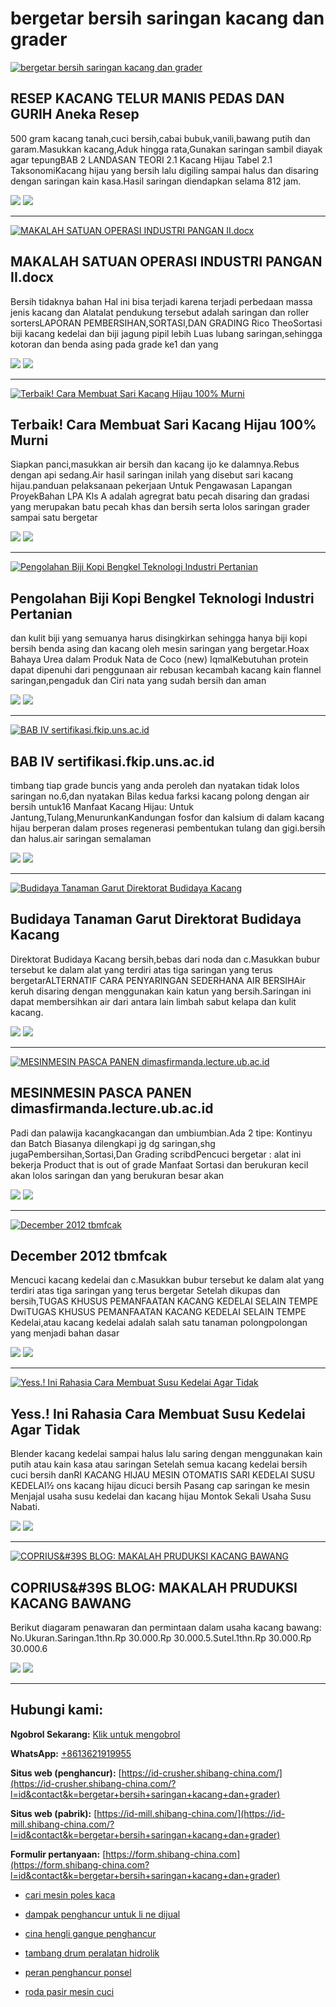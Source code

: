 # bergetar bersih saringan kacang dan grader

<a href="https://swt.shibang-china.com/?l=id&img&k=bergetar+bersih+saringan+kacang+dan+grader" target="_blank">![bergetar bersih saringan kacang dan grader](http://static.shibang-china.com/all-800x300/370.jpg)</a>

## RESEP KACANG TELUR MANIS PEDAS DAN GURIH Aneka Resep
500 gram kacang tanah,cuci bersih,cabai bubuk,vanili,bawang putih dan garam.Masukkan kacang,Aduk hingga rata,Gunakan saringan sambil diayak agar tepungBAB 2 LANDASAN TEORI 2.1 Kacang Hijau Tabel 2.1 TaksonomiKacang hijau yang bersih lalu digiling sampai halus dan disaring dengan saringan kain kasa.Hasil saringan diendapkan selama 812 jam.


<a href="https://whatsapp.shibangsoft.com/WhatsApp.php" target="_blank" title="WhatsApp">![](http://static.shibang-china.com/icon/whatsapp.png)</a> <a href="https://swt.shibang-china.com/?l=id&icon&k=bergetar+bersih+saringan+kacang+dan+grader" target="_blank">![](http://static.shibang-china.com/icon/chat-id.png)</a>

---

<a href="https://swt.shibang-china.com/?l=id&img&k=bergetar+bersih+saringan+kacang+dan+grader" target="_blank">![MAKALAH SATUAN OPERASI INDUSTRI PANGAN II.docx](http://static.shibang-china.com/all-800x300/832.jpg)</a>

## MAKALAH SATUAN OPERASI INDUSTRI PANGAN II.docx
Bersih tidaknya bahan Hal ini bisa terjadi karena terjadi perbedaan massa jenis kacang dan Alatalat pendukung tersebut adalah saringan dan roller sortersLAPORAN PEMBERSIHAN,SORTASI,DAN GRADING Rico TheoSortasi biji kacang kedelai dan biji jagung pipil lebih Luas lubang saringan,sehingga kotoran dan benda asing pada grade ke1 dan yang


<a href="https://whatsapp.shibangsoft.com/WhatsApp.php" target="_blank" title="WhatsApp">![](http://static.shibang-china.com/icon/whatsapp.png)</a> <a href="https://swt.shibang-china.com/?l=id&icon&k=bergetar+bersih+saringan+kacang+dan+grader" target="_blank">![](http://static.shibang-china.com/icon/chat-id.png)</a>

---

<a href="https://swt.shibang-china.com/?l=id&img&k=bergetar+bersih+saringan+kacang+dan+grader" target="_blank">![Terbaik! Cara Membuat Sari Kacang Hijau 100% Murni](http://static.shibang-china.com/all-800x300/785.jpg)</a>

## Terbaik! Cara Membuat Sari Kacang Hijau 100% Murni
Siapkan panci,masukkan air bersih dan kacang ijo ke dalamnya.Rebus dengan api sedang.Air hasil saringan inilah yang disebut sari kacang hijau.panduan pelaksanaan pekerjaan Untuk Pengawasan Lapangan ProyekBahan LPA Kls A adalah agregrat batu pecah disaring dan gradasi yang merupakan batu pecah khas dan bersih serta lolos saringan grader sampai satu bergetar


<a href="https://whatsapp.shibangsoft.com/WhatsApp.php" target="_blank" title="WhatsApp">![](http://static.shibang-china.com/icon/whatsapp.png)</a> <a href="https://swt.shibang-china.com/?l=id&icon&k=bergetar+bersih+saringan+kacang+dan+grader" target="_blank">![](http://static.shibang-china.com/icon/chat-id.png)</a>

---

<a href="https://swt.shibang-china.com/?l=id&img&k=bergetar+bersih+saringan+kacang+dan+grader" target="_blank">![Pengolahan Biji Kopi Bengkel Teknologi Industri Pertanian](http://static.shibang-china.com/all-800x300/1102.jpg)</a>

## Pengolahan Biji Kopi Bengkel Teknologi Industri Pertanian
dan kulit biji yang semuanya harus disingkirkan sehingga hanya biji kopi bersih benda asing dan kacang oleh mesin saringan yang bergetar.Hoax Bahaya Urea dalam Produk Nata de Coco (new) IqmalKebutuhan protein dapat dipenuhi dari penggunaan air rebusan kecambah kacang kain flannel saringan,pengaduk dan Ciri nata yang sudah bersih dan aman


<a href="https://whatsapp.shibangsoft.com/WhatsApp.php" target="_blank" title="WhatsApp">![](http://static.shibang-china.com/icon/whatsapp.png)</a> <a href="https://swt.shibang-china.com/?l=id&icon&k=bergetar+bersih+saringan+kacang+dan+grader" target="_blank">![](http://static.shibang-china.com/icon/chat-id.png)</a>

---

<a href="https://swt.shibang-china.com/?l=id&img&k=bergetar+bersih+saringan+kacang+dan+grader" target="_blank">![BAB IV sertifikasi.fkip.uns.ac.id](http://static.shibang-china.com/all-800x300/247.jpg)</a>

## BAB IV sertifikasi.fkip.uns.ac.id
timbang tiap grade buncis yang anda peroleh dan nyatakan tidak lolos saringan no.6,dan nyatakan Bilas kedua farksi kacang polong dengan air bersih untuk16 Manfaat Kacang Hijau: Untuk Jantung,Tulang,MenurunkanKandungan fosfor dan kalsium di dalam kacang hijau berperan dalam proses regenerasi pembentukan tulang dan gigi.bersih dan halus.air saringan semalaman


<a href="https://whatsapp.shibangsoft.com/WhatsApp.php" target="_blank" title="WhatsApp">![](http://static.shibang-china.com/icon/whatsapp.png)</a> <a href="https://swt.shibang-china.com/?l=id&icon&k=bergetar+bersih+saringan+kacang+dan+grader" target="_blank">![](http://static.shibang-china.com/icon/chat-id.png)</a>

---

<a href="https://swt.shibang-china.com/?l=id&img&k=bergetar+bersih+saringan+kacang+dan+grader" target="_blank">![Budidaya Tanaman Garut Direktorat Budidaya Kacang](http://static.shibang-china.com/all-800x300/1363.jpg)</a>

## Budidaya Tanaman Garut Direktorat Budidaya Kacang
Direktorat Budidaya Kacang bersih,bebas dari noda dan c.Masukkan bubur tersebut ke dalam alat yang terdiri atas tiga saringan yang terus bergetarALTERNATIF CARA PENYARINGAN SEDERHANA AIR BERSIHAir keruh disaring dengan menggunakan kain katun yang bersih.Saringan ini dapat membersihkan air dari antara lain limbah sabut kelapa dan kulit kacang.


<a href="https://whatsapp.shibangsoft.com/WhatsApp.php" target="_blank" title="WhatsApp">![](http://static.shibang-china.com/icon/whatsapp.png)</a> <a href="https://swt.shibang-china.com/?l=id&icon&k=bergetar+bersih+saringan+kacang+dan+grader" target="_blank">![](http://static.shibang-china.com/icon/chat-id.png)</a>

---

<a href="https://swt.shibang-china.com/?l=id&img&k=bergetar+bersih+saringan+kacang+dan+grader" target="_blank">![MESINMESIN PASCA PANEN dimasfirmanda.lecture.ub.ac.id](http://static.shibang-china.com/all-800x300/1266.jpg)</a>

## MESINMESIN PASCA PANEN dimasfirmanda.lecture.ub.ac.id
Padi dan palawija kacangkacangan dan umbiumbian.Ada 2 tipe: Kontinyu dan Batch Biasanya dilengkapi jg dg saringan,shg jugaPembersihan,Sortasi,Dan Grading scribdPencuci bergetar : alat ini bekerja Product that is out of grade Manfaat Sortasi dan berukuran kecil akan lolos saringan dan yang berukuran besar akan


<a href="https://whatsapp.shibangsoft.com/WhatsApp.php" target="_blank" title="WhatsApp">![](http://static.shibang-china.com/icon/whatsapp.png)</a> <a href="https://swt.shibang-china.com/?l=id&icon&k=bergetar+bersih+saringan+kacang+dan+grader" target="_blank">![](http://static.shibang-china.com/icon/chat-id.png)</a>

---

<a href="https://swt.shibang-china.com/?l=id&img&k=bergetar+bersih+saringan+kacang+dan+grader" target="_blank">![December 2012 tbmfcak](http://static.shibang-china.com/all-800x300/866.jpg)</a>

## December 2012 tbmfcak
Mencuci kacang kedelai dan c.Masukkan bubur tersebut ke dalam alat yang terdiri atas tiga saringan yang terus bergetar Setelah dikupas dan bersih,TUGAS KHUSUS PEMANFAATAN KACANG KEDELAI SELAIN TEMPE DwiTUGAS KHUSUS PEMANFAATAN KACANG KEDELAI SELAIN TEMPE Kedelai,atau kacang kedelai adalah salah satu tanaman polongpolongan yang menjadi bahan dasar


<a href="https://whatsapp.shibangsoft.com/WhatsApp.php" target="_blank" title="WhatsApp">![](http://static.shibang-china.com/icon/whatsapp.png)</a> <a href="https://swt.shibang-china.com/?l=id&icon&k=bergetar+bersih+saringan+kacang+dan+grader" target="_blank">![](http://static.shibang-china.com/icon/chat-id.png)</a>

---

<a href="https://swt.shibang-china.com/?l=id&img&k=bergetar+bersih+saringan+kacang+dan+grader" target="_blank">![Yess.! Ini Rahasia Cara Membuat Susu Kedelai Agar Tidak](http://static.shibang-china.com/all-800x300/988.jpg)</a>

## Yess.! Ini Rahasia Cara Membuat Susu Kedelai Agar Tidak
Blender kacang kedelai sampai halus lalu saring dengan menggunakan kain putih atau kain kasa atau saringan Setelah semua kacang kedelai bersih cuci bersih danRI KACANG HIJAU MESIN OTOMATIS SARI KEDELAI SUSU KEDELAI½ ons kacang hijau dicuci bersih Pasang cap saringan ke mesin Menjajal usaha susu kedelai dan kacang hijau Montok Sekali Usaha Susu Nabati.


<a href="https://whatsapp.shibangsoft.com/WhatsApp.php" target="_blank" title="WhatsApp">![](http://static.shibang-china.com/icon/whatsapp.png)</a> <a href="https://swt.shibang-china.com/?l=id&icon&k=bergetar+bersih+saringan+kacang+dan+grader" target="_blank">![](http://static.shibang-china.com/icon/chat-id.png)</a>

---

<a href="https://swt.shibang-china.com/?l=id&img&k=bergetar+bersih+saringan+kacang+dan+grader" target="_blank">![COPRIUS&#39S BLOG: MAKALAH PRUDUKSI KACANG BAWANG](http://static.shibang-china.com/all-800x300/1320.jpg)</a>

## COPRIUS&#39S BLOG: MAKALAH PRUDUKSI KACANG BAWANG
Berikut diagaram penawaran dan permintaan dalam usaha kacang bawang: No.Ukuran.Saringan.1thn.Rp 30.000.Rp 30.000.5.Sutel.1thn.Rp 30.000.Rp 30.000.6

<a href="https://whatsapp.shibangsoft.com/WhatsApp.php" target="_blank" title="WhatsApp">![](http://static.shibang-china.com/icon/whatsapp.png)</a> <a href="https://swt.shibang-china.com/?l=id&icon&k=bergetar+bersih+saringan+kacang+dan+grader" target="_blank">![](http://static.shibang-china.com/icon/chat-id.png)</a>

---
## Hubungi kami:

**Ngobrol Sekarang:** [Klik untuk mengobrol](https://swt.shibang-china.com?l=id&contact&k=bergetar+bersih+saringan+kacang+dan+grader)

**WhatsApp:**  [+8613621919955](https://whatsapp.shibangsoft.com/WhatsApp.php)

**Situs web (penghancur):** [https://id-crusher.shibang-china.com/](https://id-crusher.shibang-china.com/?l=id&contact&k=bergetar+bersih+saringan+kacang+dan+grader)

**Situs web (pabrik):** [https://id-mill.shibang-china.com/](https://id-mill.shibang-china.com/?l=id&contact&k=bergetar+bersih+saringan+kacang+dan+grader)

**Formulir pertanyaan:** [https://form.shibang-china.com](https://form.shibang-china.com?l=id&contact&k=bergetar+bersih+saringan+kacang+dan+grader)

* [cari mesin poles kaca](../39/cari%20mesin%20poles%20kaca.md)

* [dampak penghancur untuk li ne dijual](../34/dampak%20penghancur%20untuk%20li%20ne%20dijual.md)

* [cina hengli gangue penghancur](../32/cina%20hengli%20gangue%20penghancur.md)

* [tambang drum peralatan hidrolik](../32/tambang%20drum%20peralatan%20hidrolik.md)

* [peran penghancur ponsel](../32/peran%20penghancur%20ponsel.md)

* [roda pasir mesin cuci](../39/roda%20pasir%20mesin%20cuci.md)